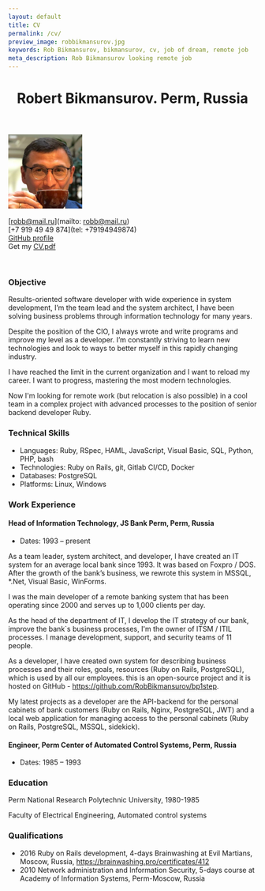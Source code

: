```yaml
---
layout: default
title: CV
permalink: /cv/
preview_image: robbikmansurov.jpg
keywords: Rob Bikmansurov, bikmansurov, cv, job of dream, remote job
meta_description: Rob Bikmansurov looking remote job
---
```


<header class="post-header">
  <h1 class="h1" id="#top">Robert Bikmansurov. Perm, Russia
</h1>
</header>


<img src="/images/robbikmansurov.jpg" alt="Rob Bikmansurov, CIO, ruby developer" class="about-photo" style="width: 150px;"/>

[robb@mail.ru](mailto: robb@mail.ru)
<br>[+7 919 49 49 874](tel: +79194949874)
<br>[GitHub profile](https://github.com/RobBikmansurov)
<br>Get my [CV.pdf](/BikmansurovRM.pdf)

<br>

### Objective

Results-oriented software developer with wide experience in system development, I’m the team lead and the system architect, I have been solving business problems through information technology for many years. 

Despite the position of the CIO, I always wrote and write programs and improve my level as a developer. I’m constantly striving to learn new technologies and look to ways to better myself in this rapidly changing industry.

I have reached the limit in the current organization and I want to reload my career. I want to progress, mastering the most modern technologies.

Now I'm looking for remote work (but relocation is also possible) in a cool team in a complex project with advanced processes to the position of senior backend developer Ruby.

### Technical Skills

  * Languages: Ruby, RSpec, HAML, JavaScript, Visual Basic, SQL, Python, PHP, bash
  * Technologies: Ruby on Rails, git, Gitlab CI/CD, Docker
  * Databases: PostgreSQL
  * Platforms: Linux, Windows

### Work Experience

#### Head of Information Technology, JS Bank Perm, Perm, Russia

* Dates: 1993 – present

As a team leader, system architect, and developer, I have created an IT system for an average local bank since 1993. It was based on Foxpro / DOS.
After the growth of the bank’s business, we rewrote this system in MSSQL, *.Net, Visual Basic, WinForms.

I was the main developer of a remote banking system that has been operating since 2000 and serves up to 1,000 clients per day.

As the head of the department of IT, I develop the IT strategy of our bank, improve the bank`s business processes, I'm the owner of ITSM / ITIL processes. I manage development, support, and security teams of 11 people.

As a developer, I have created own system for describing business processes and their roles, goals, resources (Ruby on Rails, PostgreSQL), which is used by all our employees. this is an open-source project and it is hosted on GitHub - https://github.com/RobBikmansurov/bp1step.

My latest projects as a developer are the API-backend for the personal cabinets of bank customers (Ruby on Rails, Nginx, PostgreSQL, JWT) and a local web application for managing access to the personal cabinets (Ruby on Rails, PostgreSQL, MSSQL, sidekick).

#### Engineer, Perm Center of Automated Control Systems, Perm, Russia
  * Dates: 1985 – 1993

### Education

Perm National Research Polytechnic University, 1980-1985

Faculty of Electrical Engineering, Automated control systems

### Qualifications
* 2016  Ruby on Rails development, 4-days Brainwashing at Evil Martians, Moscow, Russia,  https://brainwashing.pro/certificates/412
* 2010  Network administration and Information Security, 5-days course at Academy of Information Systems, Perm-Moscow, Russia
